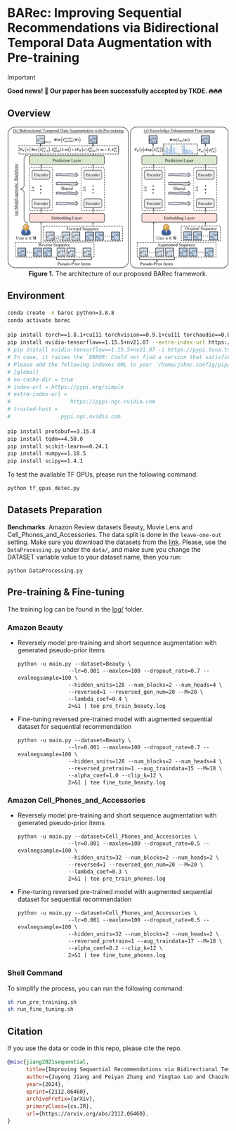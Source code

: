 # BARec: Improving Sequential Recommendations via Bidirectional Temporal Data Augmentation with Pre-training

> [!IMPORTANT]
> **Good news! :tada: Our paper has been successfully accepted by TKDE. :fire::fire::fire:**
> 

## Overview

<p align="center">
  <img src="assets/BARec.jpg" alt="The architecture of our proposed BARec framework" width="700">
  <br>
  <b>Figure 1.</b> The architecture of our proposed BARec framework.
</p>

## Environment

```bash
conda create -n barec python=3.8.8
conda activate barec

pip install torch==1.8.1+cu111 torchvision==0.9.1+cu111 torchaudio==0.8.1 -f https://download.pytorch.org/whl/torch_stable.html
pip install nvidia-tensorflow==1.15.5+nv21.07 --extra-index-url https://pypi.ngc.nvidia.com --trusted-host pypi.ngc.nvidia.com
# pip install nvidia-tensorflow==1.15.5+nv21.07 -i https://pypi.tuna.tsinghua.edu.cn/simple --extra-index-url https://pypi.ngc.nvidia.com --trusted-host pypi.ngc.nvidia.com
# In case, it raises the `ERROR: Could not find a version that satisfies the requirement absl-py>=0.9.0 (from nvidia-tensorflow) (from versions: none)`.
# Please add the following indexes URL to your `/home/john/.config/pip/pip.conf`:
# [global]
# no-cache-dir = true
# index-url = https://pypi.org/simple
# extra-index-url =
#                   https://pypi.ngc.nvidia.com
# trusted-host =
#                pypi.ngc.nvidia.com

pip install protobuf==3.15.8
pip install tqdm==4.58.0
pip install scikit-learn==0.24.1
pip install numpy==1.18.5
pip install scipy==1.4.1
```

To test the available TF GPUs, please run the following command:

```bash
python tf_gpus_detec.py
```

## Datasets Preparation
**Benchmarks**: Amazon Review datasets Beauty, Movie Lens and Cell_Phones_and_Accessories. 
The data split is done in the `leave-one-out` setting. Make sure you download the datasets from the [link](https://cseweb.ucsd.edu/~jmcauley/datasets/amazon/links.html). Please, use the `DataProcessing.py` under the `data/`, and make sure you change the DATASET variable value to your dataset name, then you run:

```
python DataProcessing.py
```

## Pre-training & Fine-tuning

The training log can be found in the [log/](./log/) folder.

### Amazon Beauty 
* Reversely model pre-training and short sequence augmentation with generated pseudo-prior items
    ```
    python -u main.py --dataset=Beauty \
                    --lr=0.001 --maxlen=100 --dropout_rate=0.7 --evalnegsample=100 \
                    --hidden_units=128 --num_blocks=2 --num_heads=4 \
                    --reversed=1 --reversed_gen_num=20 --M=20 \
                    --lambda_coef=0.4 \
                    2>&1 | tee pre_train_beauty.log   
    ```
* Fine-tuning reversed pre-trained model with augmented sequential dataset for sequential recommendation
    ```
    python -u main.py --dataset=Beauty \
                    --lr=0.001 --maxlen=100 --dropout_rate=0.7 --evalnegsample=100 \
                    --hidden_units=128 --num_blocks=2 --num_heads=4 \
                    --reversed_pretrain=1 --aug_traindata=15 --M=18 \
                    --alpha_coef=1.0 --clip_k=12 \
                    2>&1 | tee fine_tune_beauty.log
    ```

### Amazon Cell_Phones_and_Accessories
* Reversely model pre-training and short sequence augmentation with generated pseudo-prior items
    ```
    python -u main.py --dataset=Cell_Phones_and_Accessories \
                    --lr=0.001 --maxlen=100 --dropout_rate=0.5 --evalnegsample=100 \
                    --hidden_units=32 --num_blocks=2 --num_heads=2 \
                    --reversed=1 --reversed_gen_num=20 --M=20 \
                    --lambda_coef=0.3 \
                    2>&1 | tee pre_train_phones.log
    ```
* Fine-tuning reversed pre-trained model with augmented sequential dataset for sequential recommendation
    ```
    python -u main.py --dataset=Cell_Phones_and_Accessories \
                    --lr=0.001 --maxlen=100 --dropout_rate=0.5 --evalnegsample=100 \
                    --hidden_units=32 --num_blocks=2 --num_heads=2 \
                    --reversed_pretrain=1 --aug_traindata=17 --M=18 \
                    --alpha_coef=0.2 --clip_k=12 \
                    2>&1 | tee fine_tune_phones.log
    ```

### Shell Command
To simplify the process, you can run the following command:

```bash
sh run_pre_training.sh 
sh run_fine_tuning.sh
```

## Citation
If you use the data or code in this repo, please cite the repo.

```BibTex
@misc{jiang2021sequential,
      title={Improving Sequential Recommendations via Bidirectional Temporal Data Augmentation with Pre-training}, 
      author={Juyong Jiang and Peiyan Zhang and Yingtao Luo and Chaozhuo Li and Jaeboum Kim and Kai Zhang and Senzhang Wang and Sunghun Kim},
      year={2024},
      eprint={2112.06460},
      archivePrefix={arXiv},
      primaryClass={cs.IR},
      url={https://arxiv.org/abs/2112.06460}, 
}
```
